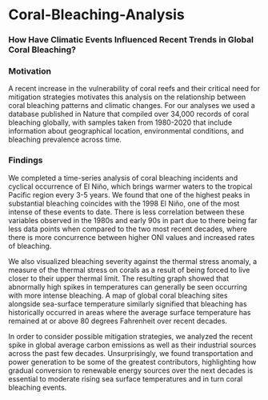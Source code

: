 # Coral-Bleaching-Analysis

### How Have Climatic Events Influenced Recent Trends in Global Coral Bleaching?

### Motivation
A recent increase in the vulnerability of coral reefs and their critical need for mitigation strategies motivates this analysis on the relationship between coral bleaching patterns and climatic changes. For our analyses we used a database published in Nature that compiled over 34,000 records of coral bleaching globally, with samples taken from 1980-2020 that include information about geographical location, environmental conditions, and bleaching prevalence across time.

### Findings
We completed a time-series analysis of coral bleaching incidents and cyclical occurrence of El Niño, which brings warmer waters to the tropical Pacific region every 3-5 years. We found that one of the highest peaks in substantial bleaching coincides with the 1998 El Niño, one of the most intense of these events to date. There is less correlation between these variables observed in the 1980s and early 90s in part due to there being far less data points when compared to the two most recent decades, where there is more concurrence between higher ONI values and increased rates of bleaching.

We also visualized bleaching severity against the thermal stress anomaly, a measure of the thermal stress on corals as a result of being forced to live closer to their upper thermal limit. The resulting graph showed that abnormally high spikes in temperatures can generally be seen occurring with more intense bleaching. A map of global coral bleaching sites alongside sea-surface temperature similarly signified that bleaching has historically occurred in areas where the average surface temperature has remained at or above 80 degrees Fahrenheit over recent decades. 

In order to consider possible mitigation strategies, we analyzed the recent spike in global average carbon emissions as well as their industrial sources across the past few decades. Unsurprisingly, we found transportation and power generation to be some of the greatest contributors, highlighting how gradual conversion to renewable energy sources over the next decades is essential to moderate rising sea surface temperatures and in turn coral bleaching events. 
